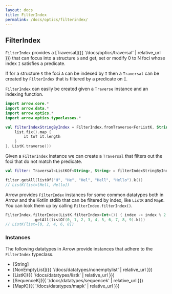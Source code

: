 ```yaml
---
layout: docs
title: FilterIndex
permalink: /docs/optics/filterindex/
---
```


## FilterIndex

`FilterIndex` provides a [Traversal]({{ '/docs/optics/traversal' | relative_url }}) that can focus into a structure `S` and get, set or modify 0 to N foci whose index `I` satisfies a predicate.

If for a structure `S` the foci `A` can be indexed by `I` then a `Traversal` can be created by `FilterIndex` that is filtered by a predicate on `I`.

`FilterIndex` can easily be created given a `Traverse` instance and an indexing function.

```kotlin
import arrow.core.*
import arrow.data.*
import arrow.optics.*
import arrow.optics.typeclasses.*

val filterIndexStringByIndex = FilterIndex.fromTraverse<ForListK, String>({ list ->
    list.fix().map {
        it toT it.length
    }
}, ListK.traverse())
```

Given a `FilterIndex` instance we can create a `Traversal` that filters out the foci that do not match the predicate.

```kotlin
val filter: Traversal<ListKOf<String>, String> = filterIndexStringByIndex.filter { length -> length > 3 }

filter.getAll(listOf("H", "He", "Hel", "Hell", "Hello").k())
// ListK(list=[Hell, Hello])
```

Arrow provides `FilterIndex` instances for some common datatypes both in Arrow and the Kotlin stdlib that can be filtered by index, like `ListK` and `MapK`. You can look them up by calling `FilterIndex.filterIndex()`.

```kotlin
FilterIndex.filterIndex(ListK.filterIndex<Int>()) { index -> index % 2 == 0 }
            .getAll(listOf(0, 1, 2, 3, 4, 5, 6, 7, 8, 9).k())
// ListK(list=[0, 2, 4, 6, 8])
```

### Instances

The following datatypes in Arrow provide instances that adhere to the `FilterIndex` typeclass.

- [String]
- [NonEmptyList]({{ '/docs/datatypes/nonemptylist' | relative_url }})
- [ListK]({{ '/docs/datatypes/listk' | relative_url }})
- [SequenceK]({{ '/docs/datatypes/sequencek' | relative_url }})
- [MapK]({{ '/docs/datatypes/mapk' | relative_url }})
